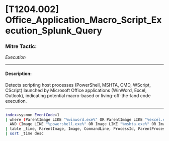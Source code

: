 # [T1204.002] Office_Application_Macro_Script_Execution_Splunk_Query

### Mitre Tactic:  
*Execution*

---

#### Description:  
Detects scripting host processes (PowerShell, MSHTA, CMD, WScript, CScript) launched by Microsoft Office applications (WinWord, Excel, Outlook), indicating potential macro-based or living-off-the-land code execution.

---

```bash
index=sysmon EventCode=1
| where (ParentImage LIKE "%winword.exe%" OR ParentImage LIKE "%excel.exe%" OR ParentImage LIKE "%outlook.exe%")
  AND (Image LIKE "%powershell.exe%" OR Image LIKE "%mshta.exe%" OR Image LIKE "%cmd.exe%" OR Image LIKE "%wscript.exe%" OR Image LIKE "%cscript.exe%")
| table _time, ParentImage, Image, CommandLine, ProcessId, ParentProcessId, ComputerName
| sort _time desc
```